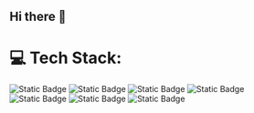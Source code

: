 ## Hi there 👋

<!--
**natysduran/natysduran** is a ✨ _special_ ✨ repository because its `README.md` (this file) appears on your GitHub profile.

Here are some ideas to get you started:

- 🔭 I’m currently working on ...
- 🌱 I’m currently learning ...
- 👯 I’m looking to collaborate on ...
- 🤔 I’m looking for help with ...
- 💬 Ask me about ...
- 📫 How to reach me: ...
- 😄 Pronouns: ...
- ⚡ Fun fact: ...
-->
# 💻 Tech Stack:
![Static Badge](https://img.shields.io/badge/Adobe%20Illustrator-%23FF9A00?style=for-the-badge&logo=AdobeIllustrator&logoColor=%23FFFFFF) ![Static Badge](https://img.shields.io/badge/Adobe%20Indesign-%23FF3366?style=for-the-badge&logo=AdobeIndesign&logoColor=%23FFFFFF)  ![Static Badge](https://img.shields.io/badge/Adobe%20XD-%23FF61F6?logoSize=%23FFFFF&label=Adobe%20XD)
 ![Static Badge](https://img.shields.io/badge/Adobe%20Photoshop-%2331A8FF?style=for-the-badge&logo=AdobePhotoshop&logoColor=%23FFFFFF) ![Static Badge](https://img.shields.io/badge/Adobe%20After%20Effects-%239999FF?style=for-the-badge&logo=AdobeAfterEffects&logoColor=%23FFFFFF) ![Static Badge](https://img.shields.io/badge/Figma-%23F24E1E?style=for-the-badge&logo=Figma&logoColor=%23FFFFFF) ![Static Badge](https://img.shields.io/badge/Wordpress-%2321759B?style=for-the-badge&logo=Wordpress&logoColor=%23FFFFFF)






